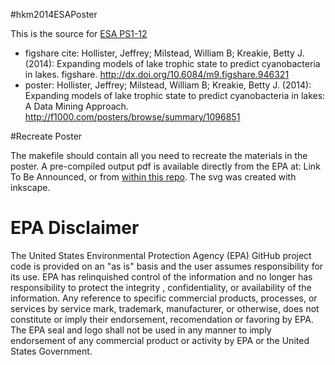 #hkm2014ESAPoster

This is the source for [ESA PS1-12](http://eco.confex.com/eco/2014/webprogram/Paper48244.html)

- figshare cite: Hollister, Jeffrey; Milstead, William B; Kreakie, Betty J. (2014): Expanding models of lake trophic state to predict cyanobacteria in lakes. figshare. 
http://dx.doi.org/10.6084/m9.figshare.946321
- poster: Hollister, Jeffrey; Milstead, William B; Kreakie, Betty J. (2014): Expanding models of lake trophic state to predict cyanobacteria in lakes: A Data Mining Approach. http://f1000.com/posters/browse/summary/1096851

#Recreate Poster

The makefile should contain all you need to recreate the materials in the poster.  A pre-compiled output pdf is available directly from the EPA at: Link To Be Announced, or from [within this repo](https://github.com/jhollist/hkm2014ESA/blob/master/hkm2014ESAPoster.pdf?raw=true).  The svg was created with inkscape. 

# EPA Disclaimer
The United States Environmental Protection Agency (EPA) GitHub project code is provided on an "as is" basis and the user assumes responsibility for its use.  EPA has relinquished control of the information and no longer has responsibility to protect the integrity , confidentiality, or availability of the information.  Any reference to specific commercial products, processes, or services by service mark, trademark, manufacturer, or otherwise, does not constitute or imply their endorsement, recomendation or favoring by EPA.  The EPA seal and logo shall not be used in any manner to imply endorsement of any commercial product or activity by EPA or the United States Government. 